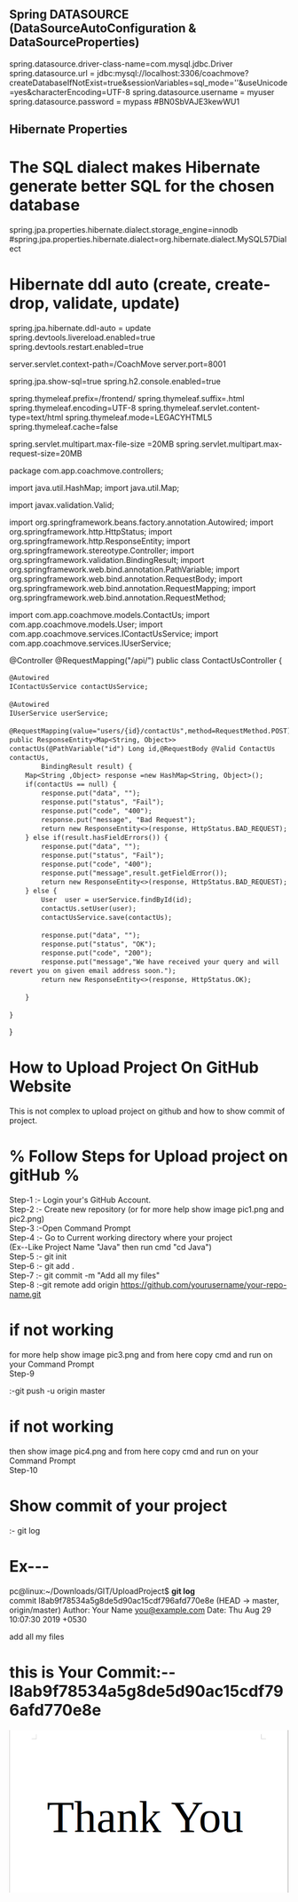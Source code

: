 ## Spring DATASOURCE (DataSourceAutoConfiguration & DataSourceProperties)
spring.datasource.driver-class-name=com.mysql.jdbc.Driver
spring.datasource.url = jdbc:mysql://localhost:3306/coachmove?createDatabaseIfNotExist=true&sessionVariables=sql_mode=''&useUnicode=yes&characterEncoding=UTF-8
spring.datasource.username = myuser
spring.datasource.password = mypass
#BN0SbVAJE3kewWU1
## Hibernate Properties
# The SQL dialect makes Hibernate generate better SQL for the chosen database
spring.jpa.properties.hibernate.dialect.storage_engine=innodb
#spring.jpa.properties.hibernate.dialect=org.hibernate.dialect.MySQL57Dialect

# Hibernate ddl auto (create, create-drop, validate, update)
spring.jpa.hibernate.ddl-auto = update
spring.devtools.livereload.enabled=true
spring.devtools.restart.enabled=true

server.servlet.context-path=/CoachMove
server.port=8001

spring.jpa.show-sql=true
spring.h2.console.enabled=true

spring.thymeleaf.prefix=/frontend/
spring.thymeleaf.suffix=.html
spring.thymeleaf.encoding=UTF-8
spring.thymeleaf.servlet.content-type=text/html
spring.thymeleaf.mode=LEGACYHTML5
spring.thymeleaf.cache=false

spring.servlet.multipart.max-file-size =20MB 
spring.servlet.multipart.max-request-size=20MB







package com.app.coachmove.controllers;

import java.util.HashMap;
import java.util.Map;

import javax.validation.Valid;

import org.springframework.beans.factory.annotation.Autowired;
import org.springframework.http.HttpStatus;
import org.springframework.http.ResponseEntity;
import org.springframework.stereotype.Controller;
import org.springframework.validation.BindingResult;
import org.springframework.web.bind.annotation.PathVariable;
import org.springframework.web.bind.annotation.RequestBody;
import org.springframework.web.bind.annotation.RequestMapping;
import org.springframework.web.bind.annotation.RequestMethod;

import com.app.coachmove.models.ContactUs;
import com.app.coachmove.models.User;
import com.app.coachmove.services.IContactUsService;
import com.app.coachmove.services.IUserService;

@Controller
@RequestMapping("/api/")
public class ContactUsController {

	@Autowired
	IContactUsService contactUsService;
	
	@Autowired
	IUserService userService;
	
	@RequestMapping(value="users/{id}/contactUs",method=RequestMethod.POST)
	public ResponseEntity<Map<String, Object>> contactUs(@PathVariable("id") Long id,@RequestBody @Valid ContactUs contactUs,
			BindingResult result) {
		Map<String ,Object> response =new HashMap<String, Object>();
		if(contactUs == null) {
			response.put("data", "");
    		response.put("status", "Fail");
    		response.put("code", "400");
    		response.put("message", "Bad Request");
    		return new ResponseEntity<>(response, HttpStatus.BAD_REQUEST);	
		} else if(result.hasFieldErrors()) {
			response.put("data", "");
    		response.put("status", "Fail");
    		response.put("code", "400");
    		response.put("message",result.getFieldError());
    		return new ResponseEntity<>(response, HttpStatus.BAD_REQUEST);			
		} else {
			User  user = userService.findById(id);
			contactUs.setUser(user);
			contactUsService.save(contactUs);
			
			response.put("data", "");
    		response.put("status", "OK");
    		response.put("code", "200");
    		response.put("message","We have received your query and will revert you on given email address soon.");
    		return new ResponseEntity<>(response, HttpStatus.OK);
			
		}
		
	}
	
}


























# How to Upload Project On GitHub Website

This is not complex to upload project on github and how to show commit of project.

# % Follow Steps for Upload project on gitHub %

Step-1 
:- Login your's GitHub Account.
<br />
Step-2
:- Create new repository (or for more help show image pic1.png and pic2.png)
<br />
Step-3
:-Open Command Prompt
<br />
Step-4
:- Go to Current working directory where your project
<br />
(Ex--Like Project Name "Java" then run cmd "cd Java")
<br />
Step-5
:- git init
<br />
Step-6
:- git add .
<br />
Step-7
:- git commit -m "Add all my files"
<br />
Step-8
:-git remote add origin https://github.com/yourusername/your-repo-name.git   
# if not working
for more help show image pic3.png and from here copy cmd and run on your Command Prompt
<br />
Step-9

:-git push -u origin master 
# if not working
then show image  pic4.png and from here copy cmd and run on your Command Prompt
<br />
Step-10 
# Show commit of your project
:- git log 
<br />
# Ex---
 pc@linux:~/Downloads/GIT/UploadProject$ <b> git log</b>
 <br />
 commit l8ab9f78534a5g8de5d90ac15cdf796afd770e8e (HEAD -> master, origin/master)
 Author: Your Name <you@example.com>
 Date:   Thu Aug 29 10:07:30 2019 +0530

   add all my files
# this is Your Commit:--l8ab9f78534a5g8de5d90ac15cdf796afd770e8e
![alt text](https://raw.githubusercontent.com/Ramesh8131/UploadProjectOnGitHub/master/Screenshot%20from%202019-08-30%2010-17-53.png)
